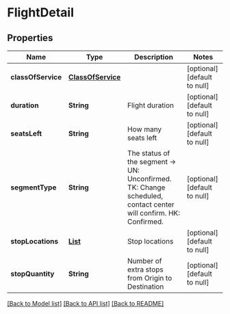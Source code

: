 # FlightDetail
## Properties

| Name | Type | Description | Notes |
|------------ | ------------- | ------------- | -------------|
| **classOfService** | [**ClassOfService**](ClassOfService.md) |  | [optional] [default to null] |
| **duration** | **String** | Flight duration | [optional] [default to null] |
| **seatsLeft** | **String** | How many seats left | [optional] [default to null] |
| **segmentType** | **String** | The status of the segment -&gt; UN: Unconfirmed. TK: Change scheduled, contact center will confirm. HK: Confirmed. | [optional] [default to null] |
| **stopLocations** | [**List**](StopLocation.md) | Stop locations | [optional] [default to null] |
| **stopQuantity** | **String** | Number of extra stops from Origin to Destination | [optional] [default to null] |

[[Back to Model list]](../README.md#documentation-for-models) [[Back to API list]](../README.md#documentation-for-api-endpoints) [[Back to README]](../README.md)

